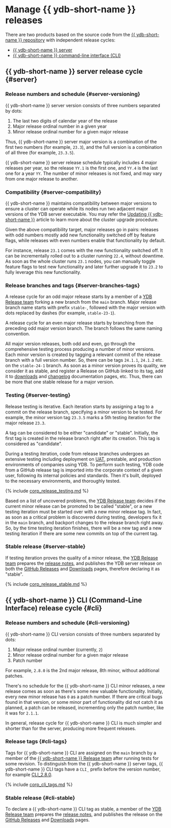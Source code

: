 # Manage {{ ydb-short-name }} releases

There are two products based on the source code from the [{{ ydb-short-name }} repository](https://github.com/ydb-platform/ydb) with independent release cycles:

- [{{ ydb-short-name }} server](#server)
- [{{ ydb-short-name }} command-line interface (CLI)](#cli)

## {{ ydb-short-name }} server release cycle {#server}

### Release numbers and schedule {#server-versioning}

{{ ydb-short-name }} server version consists of three numbers separated by dots:

1. The last two digits of calendar year of the release
2. Major release ordinal number in a given year
3. Minor release ordinal number for a given major release

Thus, {{ ydb-short-name }} server major version is a combination of the first two numbers (for example, `23.3`), and the full version is a combination of all three (for example, `23.3.5`).

{{ ydb-short-name }} server release schedule typically includes 4 major releases per year, so the release `YY.1` is the first one, and `YY.4` is the last one for a year `YY`. The number of minor releases is not fixed, and may vary from one major release to another.

### Compatibility {#server-compatibility}

{{ ydb-short-name }} maintains compatibility between major versions to ensure a cluster can operate while its nodes run two adjacent major versions of the YDB server executable. You may refer the [Updating {{ ydb-short-name }}](../administration/upgrade.md) article to learn more about the cluster upgrade procedure.

Given the above compatibility target, major releases go in pairs: releases with odd numbers mostly add new functionality switched off by feature flags, while releases with even numbers enable that functionality by default.

For instance, release `23.1` comes with the new functionality switched off. It can be incrementally rolled out to a cluster running `22.4`, without downtime. As soon as the whole cluster runs `23.1` nodes, you can manually toggle feature flags to test new functionality and later further upgrade it to `23.2` to fully leverage this new functionality.

### Release branches and tags {#server-branches-tags}

A release cycle for an odd major release starts by a member of a [YDB Release team](https://github.com/orgs/ydb-platform/teams/release) forking a new branch from the `main` branch. Major release branch name starts with prefix `stable-`, followed with the major version with dots replaced by dashes (for example, `stable-23-1`).

A release cycle for an even major release starts by branching from the preceding odd major version branch. The branch follows the same naming convention.

All major version releases, both odd and even, go through the comprehensive testing process producing a number of minor versions. Each minor version is created by tagging a relevant commit of the release branch with a full version number. So, there can be tags `24.1.1`, `24.1.2` etc. on the `stable-24-1` branch. As soon as a minor version proves its quality, we consider it as stable, and register a Release on GitHub linked to its tag, add it to [downloads](../downloads/index.md#ydb-server) and [changelog](../changelog-server.md) documentation pages, etc. Thus, there can be more that one stable release for a major version.

### Testing {#server-testing}

Release testing is iterative. Each iteration starts by assigning a tag to a commit on the release branch, specifying a minor version to be tested. For example, the minor version tag `23.3.5` marks a 5th testing iteration for the major release `23.3`.

A tag can be considered to be either "candidate" or "stable". Initially, the first tag is created in the release branch right after its creation. This tag is considered as "candidate".

During a testing iteration, code from release branches undergoes an extensive testing including deployment on [UAT](https://en.wikipedia.org/wiki/Acceptance_testing), prestable, and production environments of companies using YDB. To perform such testing, YDB code from a GitHub release tag is imported into the corporate context of a given user, following its internal policies and standards. Then it's built, deployed to the necessary environments, and thoroughly tested.

{% include [corp_release_testing.md](_includes/corp_release_testing.md) %}

Based on a list of uncovered problems, the [YDB Release team](https://github.com/orgs/ydb-platform/teams/release) decides if the current minor release can be promoted to be called "stable", or a new testing iteration must be started over with a new minor release tag. In fact, as soon as a critical problem is discovered during testing, developers fix it in the `main` branch, and backport changes to the release branch right away. So, by the time testing iteration finishes, there will be a new tag and a new testing iteration if there are some new commits on top of the current tag.

### Stable release {#server-stable}

If testing iteration proves the quality of a minor release, the [YDB Release team](https://github.com/orgs/ydb-platform/teams/release) prepares the [release notes](../changelog-server.md), and publishes the YDB server release on both the [GitHub Releases](https://github.com/ydb-platform/ydb/releases) and [Downloads](../downloads/index.md#ydb-server) pages, therefore declaring it as "stable".

{% include [corp_release_stable.md](_includes/corp_release_stable.md) %}

## {{ ydb-short-name }} CLI (Command-Line Interface) release cycle {#cli}

### Release numbers and schedule {#cli-versioning}

{{ ydb-short-name }} CLI version consists of three numbers separated by dots:

1. Major release ordinal number (currently, `2`)
2. Minor release ordinal number for a given major release
3. Patch number

For example, `2.8.0` is the 2nd major release, 8th minor, without additional patches.

There's no schedule for the {{ ydb-short-name }} CLI minor releases, a new release comes as soon as there's some new valuable functionality. Initially, every new minor release has `0` as a patch number. If there are critical bugs found in that version, or some minor part of functionality did not catch it as planned, a patch can be released, incrementing only the patch number, like it was for `2.1.1`.

In general, release cycle for {{ ydb-short-name }} CLI is much simpler and shorter than for the server, producing more frequent releases.

### Release tags {#cli-tags}

Tags for {{ ydb-short-name }} CLI are assigned on the `main` branch by a member of the [{{ ydb-short-name }} Release team](https://github.com/orgs/ydb-platform/teams/release) after running tests for some revision. To distinguish from the {{ ydb-short-name }} server tags, {{ ydb-short-name }} CLI tags have a `CLI_` prefix before the version number, for example [CLI_2.8.0](https://github.com/ydb-platform/ydb/tree/CLI_2.8.0).

{% include [corp_cli_tags.md](_includes/corp_cli_tags.md) %}

### Stable release {#cli-stable}

To declare a {{ ydb-short-name }} CLI tag as stable, a member of the [YDB Release team](https://github.com/orgs/ydb-platform/teams/release) prepares the [release notes](../changelog-cli.md), and publishes the release on the [GitHub Releases](https://github.com/ydb-platform/ydb/releases) and [Downloads](../downloads/index.md#ydb-cli) pages.